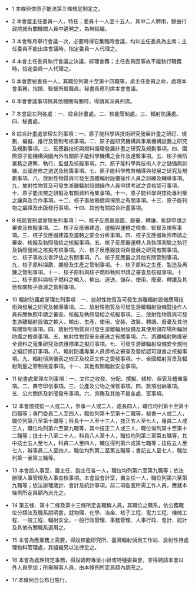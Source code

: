 * 1 本條例依原子能法第三條規定制定之。

* 2 本會置主任委員一人，特任；委員十一人至十五人，其中二人聘用，餘由行政院就有關機關人員中遴聘之，為無給職。

* 3 本會每月舉行會議一次，必要時得召集臨時會議，均以主任委員為主席；主任委員不能出席會議時，指定委員一人代理之。

* 4 本會主任委員執行會議之決議，綜理會務；主任委員因事故不能執行職務時，指定委員一人代理之。

* 5 本會置秘書長一人，其職位列第十至第十四職等，承主任委員之命，處理本會事務，指揮、監督所屬職員。秘書長應列席本會會議。

* 6 本會會議事項與其他機關有關時，得請其派員列席。

* 7 本會設左列各處：一、綜合計畫處。二、核能管制處。三、輻射防護處。四、秘書處。

* 8 綜合計畫處掌理左列事項：一、原子能科學與技術研究發展計畫之研訂、規劃、編擬、推行及管制考核事項。二、原子能研究機構與事業機構設置之研究及規劃事項。三、反應器技術與燃料循環發展計畫之研究及規劃事項。四、國際原子能機構與國內外有關原子能科學機構之合作及連繫事項。五、核子保防業務之連繫、執行、監督及核擬事項。六、原子能科學與技術人才之儲備與訓練、出國進修之選送及統籌事項。七、原子能科學教育輔導與發展之研究及規劃事項。八、放射性物質與可發生游離輻射設備操作人員之訓練及輔導事項。九、放射性物質及可發生游離輻射設備操作人員申請考試之資格認可事項。十、原子能法規之研擬及有關資料蒐集事項。十一、原子能科學與技術專利權之讓與及合作事項。十二、核子事故賠償與保險之有關事項。十三、原子能刊物之編譯及出版發行事項。十四、其他有關綜合計畫事項。

* 9 核能管制處掌理左列事項：一、核子反應器設置、廢棄、轉讓、拆卸申請之審查及核擬事項。二、核子反應器建造、運輸與運轉之檢查、監督及視察事項。三、核子反應器建造及運轉之安全分析事項。四、核子反應器執照申請之審查、核擬及執照發給之核擬事項。五、核子反應器運轉人員執照測驗之執行及執照發給之核擬考核事項。六、核子反應器技術與發展之研究有關事項。七、核子事故災害評估之有關事項。八、核子反應器之其他有關管制事項。九、核子原料探勘、開發及生產之管制事項。十、核子原料之生產、製造及再鍊之管制事項。十一、核子原料與核子燃料執照申請之審查及核擬事項。十二、核子原料與核子燃料之輸入、輸出、運送、儲存、使用、廢棄、轉讓及其他有關核子資源之管制事項。

* 10 輻射防護處掌理左列事項：一、放射性物質及可發生游離輻射設備應用技術與發展之研究及輔導事項。二、放射性物質及可發生游離輻射設備暨操作人員有關執照申請之審查、核擬及執照發給之核擬事項。三、放射性物質與可發生游離輻射設備之輸入、輸出、生產、使用、安裝、改裝、轉讓、廢棄及其他有關管制事項。四、放射性物質與可發生游離輻射設備及其使用儲存場所輻射防護之檢查事項。五、放射性物質安全運送之有關事項。六、游離輻射防護安全資料之蒐集研究及防護標準之擬訂事項。七、可發生游離輻射設備安全規則之擬訂修訂事項。八、輻射防護專業人員資格之審查及發給認可證書之核擬事項。九、輻射偵測儀表之校正及校正文件之簽發事項。十、全國輻射背景及輻射劑量之管制檢查事項。十一、其他有關輻射安全事項。

* 11 秘書處掌理左列事項：一、文件之收發、分配、撰擬、繕校、保管及稽催事項。二、典守印信事項。三、公產及公物之保管事項。四、款項出納事項。五、公共關係及新聞發布事項。六、庶務及其他不屬各處、室事項。

* 12 本會置技監一人或二人，參事一人或二人，處長四人，職位均列第十至第十四職等；專門委員二人至四人，職位列第十至第十二職等，秘書一人或二人，職位列第八至第十職等；科長十一人至十三人，技正五人至七人，專員二人或三人，職位均列第六至第九職等，其中技正二人或三人，職位得列第十至第十二職等；技士十八至二十人，科員八人至十人，職位均列第三至第五職等，其中技士五人至七人，科員二人至四人，職位得列第六或第七職等；技佐五人至七人，辦事員二人至四人，職位均列第二至第五職等；書記五人至七人，職位列第一至第三職等。

* 13 本會設人事室，置主任、副主任各一人，職位均列第六至第九職等；依法辦理人事管理及人事查核事項。本會設會計室，置主任一人，職位列第六至第九職等；依法辦理歲計、會計及統計事項。前二項各室所需工作人員，應就本條例所定員額內派充之。

* 14 第五條、第十二條及第十三條所定各職稱人員，其職位之職系，依公務職位分類法及職系說明書，就物理、化學、冶金、核子工程、電力工程、機械工程、一般工程、輻射安全，一般行政管理、事務管理、人事行政、會計、統計及其他有關職系選用之。

* 15 本會為應業務上需要，得設核能研究所、臺灣輻射偵測工作站、放射性待處理物料管理處，其組織另以法律定之。

* 16 本會為處理特定事務，得設臨時專案小組或特種委員會，並得聘請本會以外人員參加；所需辦事人員，由本條例所定員額內調充之。

* 17 本條例自公布日施行。

